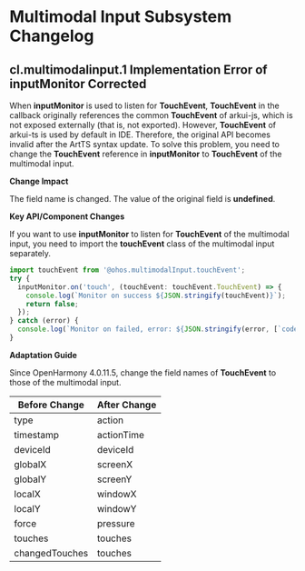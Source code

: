 #  Multimodal Input Subsystem Changelog

##  cl.multimodalinput.1 Implementation Error of inputMonitor Corrected

When **inputMonitor** is used to listen for **TouchEvent**, **TouchEvent** in the callback originally references the common **TouchEvent** of arkui-js, which is not exposed externally (that is, not exported). However, **TouchEvent** of arkui-ts is used by default in IDE. Therefore, the original API becomes invalid after the ArtTS syntax update. To solve this problem, you need to change the **TouchEvent** reference in **inputMonitor** to **TouchEvent** of the multimodal input.

**Change Impact**

The field name is changed. The value of the original field is **undefined**.

**Key API/Component Changes**

If you want to use **inputMonitor** to listen for **TouchEvent** of the multimodal input, you need to import the **touchEvent** class of the multimodal input separately.

```ts
import touchEvent from '@ohos.multimodalInput.touchEvent';
try {
  inputMonitor.on('touch', (touchEvent: touchEvent.TouchEvent) => {
    console.log(`Monitor on success ${JSON.stringify(touchEvent)}`);
    return false;
  });
} catch (error) {
  console.log(`Monitor on failed, error: ${JSON.stringify(error, [`code`, `message`])}`);
}
```

**Adaptation Guide**

Since OpenHarmony 4.0.11.5, change the field names of **TouchEvent** to those of the multimodal input.

| Before Change        | After Change    |
| -------------- | ---------- |
| type           | action     |
| timestamp      | actionTime |
| deviceId       | deviceId   |
| globalX        | screenX    |
| globalY        | screenY    |
| localX         | windowX    |
| localY         | windowY    |
| force          | pressure   |
| touches        | touches    |
| changedTouches | touches    |
